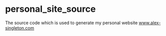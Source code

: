 # personal_site_source
The source code which is used to generate my personal website www.alex-singleton.com
